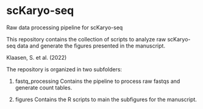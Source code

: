 # scKaryo-seq
Raw data processing pipeline for scKaryo-seq

This repository contains the collection of scripts to analyze raw scKaryo-seq data and generate the figures presented in the manuscript.

Klaasen, S. et al. (2022)

The repository is organized in two subfolders:

1. fastq_processing
Contains the pipeline to process raw fastqs and generate count tables.


2. figures
Contains the R scripts to main the subfigures for the manuscript.
